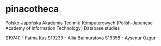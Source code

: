 # pinacotheca

Polsko-Japońska Akademia Technik Komputerowych (Polish-Japanese Academy of Information Technology)
Database studies

S19740 - Fatma Kus
S19239 - Aliia Baimuratova
S19358 - Aysenur Ozgur 

